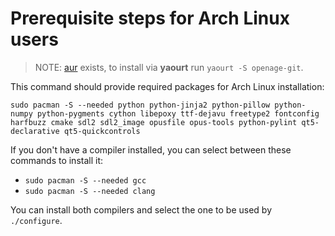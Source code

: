 # Prerequisite steps for Arch Linux users

> NOTE: [aur](https://aur.archlinux.org/packages/openage-git/) exists, to install via **yaourt** run `yaourt -S openage-git`.

This command should provide required packages for Arch Linux installation:

`sudo pacman -S --needed python python-jinja2 python-pillow python-numpy python-pygments cython libepoxy ttf-dejavu freetype2 fontconfig harfbuzz cmake sdl2 sdl2_image opusfile opus-tools python-pylint qt5-declarative qt5-quickcontrols`

If you don't have a compiler installed, you can select between these commands to install it:
 - `sudo pacman -S --needed gcc`
 - `sudo pacman -S --needed clang`

You can install both compilers and select the one to be used by `./configure`.
